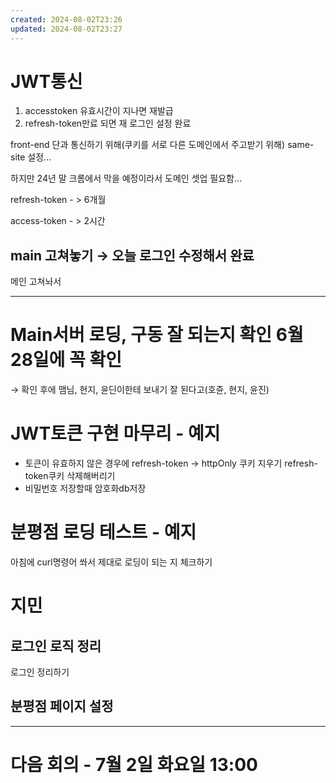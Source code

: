 ```yaml
---
created: 2024-08-02T23:26
updated: 2024-08-02T23:27
---
```

# JWT통신

1. accesstoken 유효시간이 지나면 재발급
2. refresh-token만료 되면 재 로그인 설정 완료

front-end 단과 통신하기 위해(쿠키를 서로 다른 도메인에서 주고받기 위해) same-site 설정…

하지만 24년 말 크롬에서 막을 예정이라서 도메인 셋업 필요함…

refresh-token - > 6개월

access-token - > 2시간

## main 고쳐놓기 → 오늘 로그인 수정해서 완료

메인 고쳐놔서

---

# Main서버 로딩, 구동 잘 되는지 확인 6월 28일에 꼭 확인

→ 확인 후에 맴님, 현지, 윤딘이한테 보내기 잘 된다고(호쥰, 현지, 윤진)

# JWT토큰 구현 마무리 - 예지

- 토큰이 유효하지 않은 경우에 refresh-token → httpOnly 쿠키 지우기 refresh-token쿠키 삭제해버리기
- 비밀번호 저장할때 암호화db저장

# 분평점 로딩 테스트 - 예지

아침에 curl명령어 쏴서 제대로 로딩이 되는 지 체크하기

# 지민

## 로그인 로직 정리

로그인 정리하기

## 분평점 페이지 설정

---

# 다음 회의 - 7월 2일 화요일 13:00